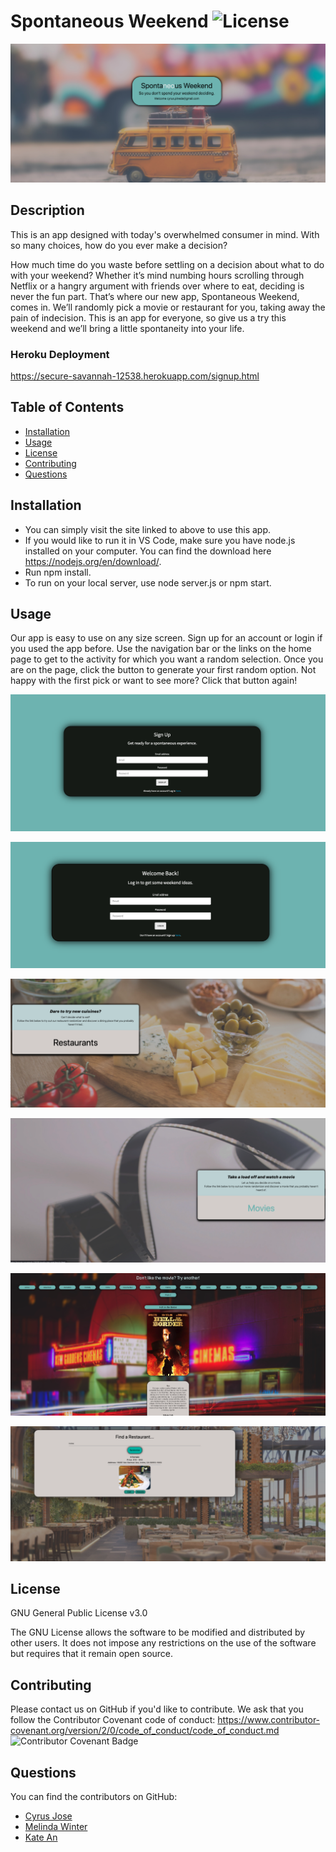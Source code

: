 # Spontaneous Weekend ![License](https://img.shields.io/badge/License-GPLv3-blue.svg)

![welcome](public/images/welcome.png)

## Description

This is an app designed with today's overwhelmed consumer in mind. With so many choices, how do you ever make a decision?

How much time do you waste before settling on a decision about what to do with your weekend? Whether it’s mind numbing hours scrolling through Netflix or a hangry argument with friends over where to eat, deciding is never the fun part. That’s where our new app, Spontaneous Weekend, comes in. We’ll randomly pick a movie or restaurant for you, taking away the pain of indecision. This is an app for everyone, so give us a try this weekend and we’ll bring a little spontaneity into your life.

### Heroku Deployment

<https://secure-savannah-12538.herokuapp.com/signup.html>

## Table of Contents

- [Installation](#installation)
- [Usage](#usage)
- [License](#license)
- [Contributing](#contributing)
- [Questions](#questions)

## Installation

- You can simply visit the site linked to above to use this app.
- If you would like to run it in VS Code, make sure you have node.js installed on your computer. You can find the download here <https://nodejs.org/en/download/>.
- Run npm install.
- To run on your local server, use node server.js or npm start.

## Usage

Our app is easy to use on any size screen. Sign up for an account or login if you used the app before. Use the navigation bar or the links on the home page to get to the activity for which you want a random selection. Once you are on the page, click the button to generate your first random option. Not happy with the first pick or want to see more? Click that button again!

![app](public/images/signup.png)

![app](public/images/login.png)

![app](public/images/res-link.png)

![app](public/images/movie-link.png)

![app](public/images/movie.png)

![app](public/images/restaurant.png)

## License

GNU General Public License v3.0

The GNU License allows the software to be modified and distributed by other users. It does not impose any restrictions on the use of the software but requires that it remain open source.

## Contributing

Please contact us on GitHub if you'd like to contribute. We ask that you follow the Contributor Covenant code of conduct: <https://www.contributor-covenant.org/version/2/0/code_of_conduct/code_of_conduct.md> ![Contributor Covenant Badge](https://img.shields.io/badge/Contributor%20Covenant-v2.0%20adopted-ff69b4.svg)

## Questions

You can find the contributors on GitHub:

- [Cyrus Jose](https://github.com/cyrusjose)
- [Melinda Winter](https://github.com/melindawinter)
- [Kate An](https://github.com/katean004)
